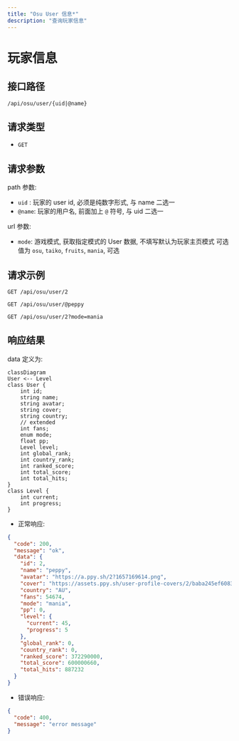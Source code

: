 ```yaml
---
title: "Osu User 信息*"
description: "查询玩家信息"
---
```


# 玩家信息

## 接口路径

`/api/osu/user/{uid|@name}`

## 请求类型

- `GET`

## 请求参数

path 参数:

- `uid` : 玩家的 user id, 必须是纯数字形式, 与 name 二选一
- `@name`: 玩家的用户名, 前面加上 `@` 符号, 与 uid 二选一

url 参数:

- `mode`: 游戏模式, 获取指定模式的 User 数据, 不填写默认为玩家主页模式
  可选值为 `osu`, `taiko`, `fruits`, `mania`, 可选

## 请求示例

```http request
GET /api/osu/user/2
```

```http request
GET /api/osu/user/@peppy
```

```http request
GET /api/osu/user/2?mode=mania
```

## 响应结果

data 定义为:

```mermaid
classDiagram
User <-- Level
class User {
    int id;
    string name;
    string avatar;
    string cover;
    string country;
    // extended 
    int fans;
    enum mode;
    float pp;
    Level level;
    int global_rank;
    int country_rank;
    int ranked_score;
    int total_score;
    int total_hits;
}
class Level {
    int current;
    int progress;
}
```

- 正常响应:
```json
{
  "code": 200,
  "message": "ok",
  "data": {
    "id": 2,
    "name": "peppy",
    "avatar": "https://a.ppy.sh/2?1657169614.png",
    "cover": "https://assets.ppy.sh/user-profile-covers/2/baba245ef60834b769694178f8f6d4f6166c5188c740de084656ad2b80f1eea7.jpeg",
    "country": "AU",
    "fans": 54674,
    "mode": "mania",
    "pp": 0,
    "level": {
      "current": 45,
      "progress": 5
    },
    "global_rank": 0,
    "country_rank": 0,
    "ranked_score": 372290000,
    "total_score": 600000660,
    "total_hits": 887232
  }
}
```

- 错误响应:

```json
{
  "code": 400,
  "message": "error message"
}
```
